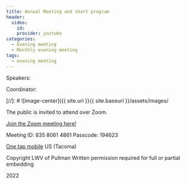 ```yaml
---
title: Annual Meeting and short program
header:
  video:
    id:
    provider: youtube
categories:
  - Evening meeting
  - Monthly evening meeting
tags:
  - evening meeting
---
```


Speakers:

Coordinator:


[//]: # ![image-center]({{ site.url }}{{ site.baseurl }}/assets/images/

The public is invited to attend over Zoom.

[Join the Zoom meeting here!](https://us02web.zoom.us/j/83580614861?pwd=dmJ4a3BIVmVDaUZSM1hlRkZEamlkZz09)

Meeting ID: 835 8061 4861
Passcode: 194623

[One tap mobile](tel:+12532158782,,83580614861#,,,,*194623#) US (Tacoma)


Copyright LWV of Pullman
Written permission required for full or partial embedding

<!---change the title to whatever you want the post to be titled
change the ID out to the end of the youtube link https://youtu.be/r61ARK4Qv9c -->
2022
